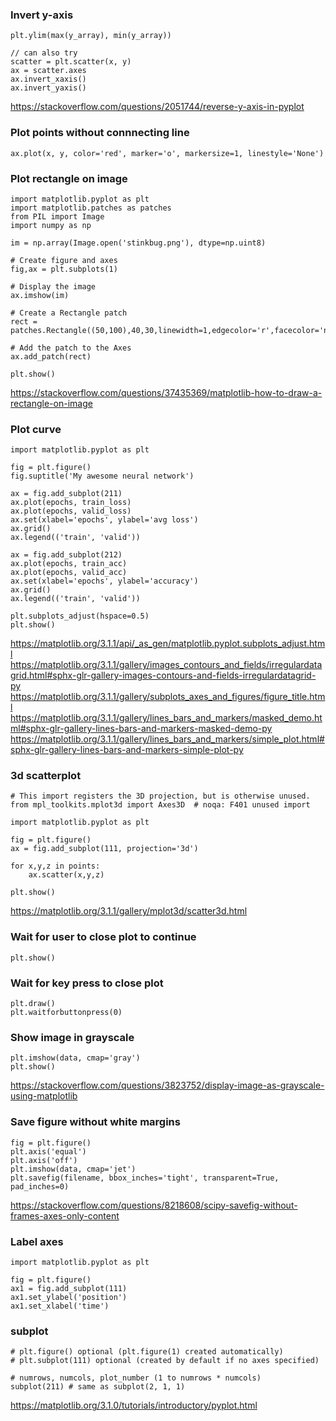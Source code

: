 ### Invert y-axis

```
plt.ylim(max(y_array), min(y_array))

// can also try
scatter = plt.scatter(x, y)
ax = scatter.axes
ax.invert_xaxis()
ax.invert_yaxis()
```

https://stackoverflow.com/questions/2051744/reverse-y-axis-in-pyplot


### Plot points without connnecting line

```
ax.plot(x, y, color='red', marker='o', markersize=1, linestyle='None')
```


### Plot rectangle on image

```
import matplotlib.pyplot as plt
import matplotlib.patches as patches
from PIL import Image
import numpy as np

im = np.array(Image.open('stinkbug.png'), dtype=np.uint8)

# Create figure and axes
fig,ax = plt.subplots(1)

# Display the image
ax.imshow(im)

# Create a Rectangle patch
rect = patches.Rectangle((50,100),40,30,linewidth=1,edgecolor='r',facecolor='none')

# Add the patch to the Axes
ax.add_patch(rect)

plt.show()
```

https://stackoverflow.com/questions/37435369/matplotlib-how-to-draw-a-rectangle-on-image


### Plot curve

```
import matplotlib.pyplot as plt

fig = plt.figure()
fig.suptitle('My awesome neural network')

ax = fig.add_subplot(211)
ax.plot(epochs, train_loss)
ax.plot(epochs, valid_loss)
ax.set(xlabel='epochs', ylabel='avg loss')
ax.grid()
ax.legend(('train', 'valid'))

ax = fig.add_subplot(212)
ax.plot(epochs, train_acc)
ax.plot(epochs, valid_acc)
ax.set(xlabel='epochs', ylabel='accuracy')
ax.grid()
ax.legend(('train', 'valid'))

plt.subplots_adjust(hspace=0.5)
plt.show()
```

https://matplotlib.org/3.1.1/api/_as_gen/matplotlib.pyplot.subplots_adjust.html
https://matplotlib.org/3.1.1/gallery/images_contours_and_fields/irregulardatagrid.html#sphx-glr-gallery-images-contours-and-fields-irregulardatagrid-py
https://matplotlib.org/3.1.1/gallery/subplots_axes_and_figures/figure_title.html
https://matplotlib.org/3.1.1/gallery/lines_bars_and_markers/masked_demo.html#sphx-glr-gallery-lines-bars-and-markers-masked-demo-py
https://matplotlib.org/3.1.1/gallery/lines_bars_and_markers/simple_plot.html#sphx-glr-gallery-lines-bars-and-markers-simple-plot-py


### 3d scatterplot

```
# This import registers the 3D projection, but is otherwise unused.
from mpl_toolkits.mplot3d import Axes3D  # noqa: F401 unused import

import matplotlib.pyplot as plt

fig = plt.figure()
ax = fig.add_subplot(111, projection='3d')

for x,y,z in points:
	ax.scatter(x,y,z)

plt.show()
```

https://matplotlib.org/3.1.1/gallery/mplot3d/scatter3d.html


### Wait for user to close plot to continue

```
plt.show()
```


### Wait for key press to close plot

```
plt.draw()
plt.waitforbuttonpress(0)
```


### Show image in grayscale

```
plt.imshow(data, cmap='gray')
plt.show()
```

https://stackoverflow.com/questions/3823752/display-image-as-grayscale-using-matplotlib


### Save figure without white margins

```
fig = plt.figure()
plt.axis('equal')
plt.axis('off')
plt.imshow(data, cmap='jet')
plt.savefig(filename, bbox_inches='tight', transparent=True, pad_inches=0)
```

https://stackoverflow.com/questions/8218608/scipy-savefig-without-frames-axes-only-content


### Label axes

```
import matplotlib.pyplot as plt

fig = plt.figure()
ax1 = fig.add_subplot(111)
ax1.set_ylabel('position')
ax1.set_xlabel('time')
```


### subplot

```
# plt.figure() optional (plt.figure(1) created automatically)
# plt.subplot(111) optional (created by default if no axes specified)

# numrows, numcols, plot_number (1 to numrows * numcols)
subplot(211) # same as subplot(2, 1, 1)
```

https://matplotlib.org/3.1.0/tutorials/introductory/pyplot.html